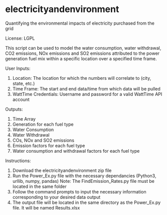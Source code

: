 # electricityandenvironment
Quantifying the environmental impacts of electricity purchased from the grid

License: LGPL

This script can be used to model the water consumption, water withdrawal, CO2 emissions, NOx emissions and SO2 emissions attributed to the power generation fuel mix within a specific location over a specified time frame.

User Inputs:
1) Location: The location for which the numbers will correlate to (city, state, etc.)
2) Time Frame: The start and end data/time from which data will be pulled
3) WattTime Credentials: Username and password for a valid WattTime API account

Outputs:
1) Time Array
2) Generation for each fuel type
3) Water Consumption
4) Water Withdrawal
5) COs, NOx and SO2 emissions
6) Emission factors for each fuel type
7) Water consumption and withdrawal factors for each fuel type

Instructions:
1) Download the electricityandenvironment zip file
2) Run the Power_Ex.py file with the necessary dependancies (Python3, urllib, numpy, pandas)
   Note: The FindEmission_Rates.py file must be located in the same folder
3) Follow the command prompts to input the necessary information corresponding to your desired data output
4) The output file will be located in the same directory as the Power_Ex.py file. It will be named Results.xlsx
